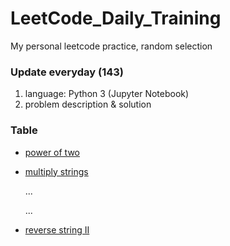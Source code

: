 # LeetCode_Daily_Training
My personal leetcode practice, random selection
### Update everyday (143)
1) language: Python 3 (Jupyter Notebook)
2) problem description & solution 
### Table
* [power of two](https://github.com/xlyue92/LeetCode_Daily_Training/blob/master/%20power%20of%20two.ipynb)
* [multiply strings](https://github.com/xlyue92/LeetCode_Daily_Training/blob/master/multiply%20strings.ipynb)

     ...
     
     ...
   
* [reverse string II](https://github.com/xlyue92/LeetCode_Daily_Training/blob/master/reverse%20string%20II.ipynb)
